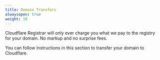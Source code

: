```yaml
---
title: Domain Transfers
alwaysopen: true
weight: 10
---
```

Cloudflare Registrar will only ever charge you what we pay to the registry for your domain. No markup and no surprise fees.

You can follow instructions in this section to transfer your domain to Cloudflare.